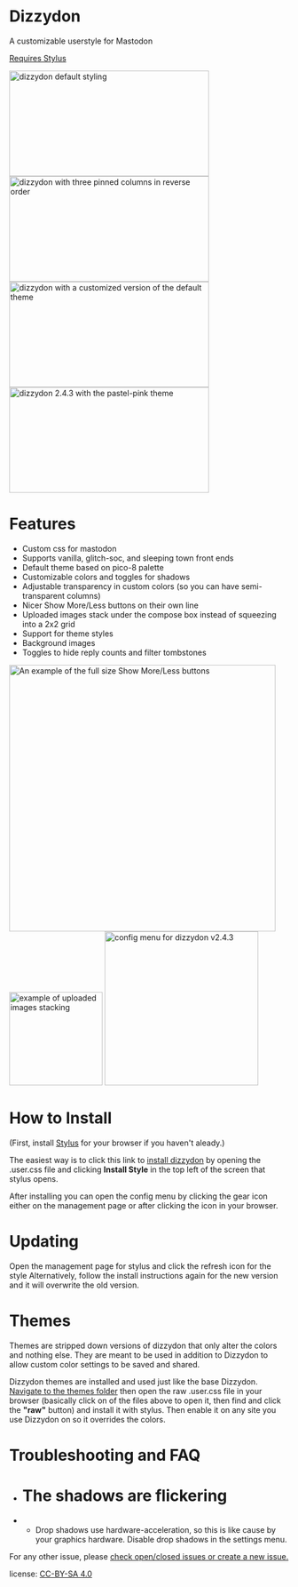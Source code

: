 # Dizzydon
A customizable userstyle for Mastodon

[Requires Stylus](https://add0n.com/stylus.html)

<img src="https://raw.githubusercontent.com/dizzy-labs/dizzydon/master/screenshots/dizzydon-default.png" width="360px" height="190px" alt="dizzydon default styling"><img src="https://raw.githubusercontent.com/dizzy-labs/dizzydon/master/screenshots/dizzydon-three-column-reverse.png" width="360px" height="190px" alt="dizzydon with three pinned columns in reverse order"><img src="https://raw.githubusercontent.com/dizzy-labs/dizzydon/master/screenshots/dizzydon-aurora.png" width="360px" height="190px" alt="dizzydon with a customized version of the default theme"><img src="https://raw.githubusercontent.com/dizzy-labs/dizzydon/master/screenshots/dizzydon-pink-2.4.3.png" width="360px" height="190px" alt="dizzydon 2.4.3 with the pastel-pink theme">

# Features
* Custom css for mastodon
* Supports vanilla, glitch-soc, and sleeping town front ends
* Default theme based on pico-8 palette
* Customizable colors and toggles for shadows
* Adjustable transparency in custom colors (so you can have semi-transparent columns)
* Nicer Show More/Less buttons on their own line
* Uploaded images stack under the compose box instead of squeezing into a 2x2 grid
* Support for theme styles
* Background images
* Toggles to hide reply counts and filter tombstones

<img src="https://raw.githubusercontent.com/dizzy-labs/dizzydon/master/screenshots/dizzydon-better-spoilers.png" width="480px" alt="An example of the full size Show More/Less buttons"> <img src="https://raw.githubusercontent.com/dizzy-labs/dizzydon/master/screenshots/dizzydon-upload-images.png" width="168px" alt="example of uploaded images stacking"> <img src="https://raw.githubusercontent.com/dizzy-labs/dizzydon/master/screenshots/dizzydon-configuration.png" width="277px" alt="config menu for dizzydon v2.4.3">

# How to Install
(First, install [Stylus](https://add0n.com/stylus.html) for your browser if you haven't aleady.)

The easiest way is to click this link to [install dizzydon](https://raw.githubusercontent.com/dizzy-labs/dizzydon/master/dizzydon_source.user.css) by opening the .user.css file and clicking <b>Install Style</b> in the top left of the screen that stylus opens.

After installing you can open the config menu by clicking the gear icon either on the management page or after clicking the icon in your browser.

# Updating
Open the management page for stylus and click the refresh icon for the style
Alternatively, follow the install instructions again for the new version and it will overwrite the old version.

# Themes
Themes are stripped down versions of dizzydon that only alter the colors and nothing else. They are meant to be used in addition to Dizzydon to allow custom color settings to be saved and shared.

Dizzydon themes are installed and used just like the base Dizzydon.
[Navigate to the themes folder](https://github.com/dizzy-labs/dizzydon/tree/master/themes) then open the raw <theme>.user.css file in your browser (basically click on of the files above to open it, then find and click the <b>"raw"</b> button) and install it with stylus. Then enable it on any site you use Dizzydon on so it overrides the colors.

# Troubleshooting and FAQ

* # The shadows are flickering
* * Drop shadows use hardware-acceleration, so this is like cause by your graphics hardware. Disable drop shadows in the settings menu.

For any other issue, please [check open/closed issues or create a new issue.](https://github.com/dizzy-labs/dizzydon/issues)

license: [CC-BY-SA 4.0](https://creativecommons.org/licenses/by-sa/4.0/)
